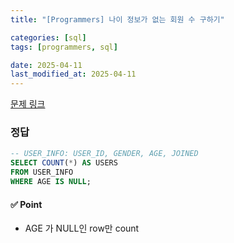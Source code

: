 ```yaml
---
title: "[Programmers] 나이 정보가 없는 회원 수 구하기"

categories: [sql]
tags: [programmers, sql]

date: 2025-04-11
last_modified_at: 2025-04-11
---
```

[문제 링크](https://school.programmers.co.kr/learn/courses/30/lessons/131528)

### 정답
```sql
-- USER_INFO: USER_ID, GENDER, AGE, JOINED
SELECT COUNT(*) AS USERS
FROM USER_INFO
WHERE AGE IS NULL;
```

#### ✅ Point
- AGE 가 NULL인 row만 count